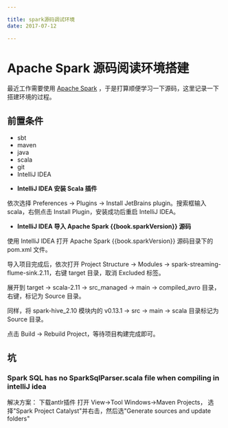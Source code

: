 ```yaml
---

title: spark源码调试环境
date: 2017-07-12

---
```



# Apache Spark 源码阅读环境搭建

最近工作需要使用 [Apache Spark](http://spark.apache.org/) ，于是打算顺便学习一下源码，这里记录一下搭建环境的过程。

## 前置条件

* sbt
* maven
* java
* scala
* git
* IntelliJ IDEA


- __IntelliJ IDEA 安装 Scala 插件__

依次选择 Preferences -> Plugins -> Install JetBrains plugin。搜索框输入 scala，右侧点击 Install Plugin，安装成功后重启 IntelliJ IDEA。



- __IntelliJ IDEA 导入 Apache Spark {{book.sparkVersion}} 源码__

使用 IntelliJ IDEA 打开 Apache Spark {{book.sparkVersion}} 源码目录下的 pom.xml 文件。

导入项目完成后，依次打开 Project Structure -> Modules -> spark-streaming-flume-sink.2.11，右键 target 目录，取消 Excluded 标签。

展开到 target -> scala-2.11 -> src_managed -> main -> compiled_avro 目录，右键，标记为 Source 目录。

同样，将 spark-hive\_2.10 模块内的 v0.13.1 -> src -> main -> scala 目录标记为 Source 目录。

点击 Build -> Rebuild Project，等待项目构建完成即可。

## 坑

### Spark SQL has no SparkSqlParser.scala file when compiling in intelliJ idea

解决方案： 
  下载antlr插件 
  打开 View->Tool Windows->Maven Projects， 选择"Spark Project Catalyst"并右击，然后选"Generate sources and update folders"

